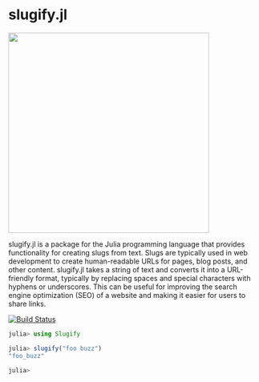 # slugify.jl

<img src="https://raw.githubusercontent.com/chayandatta/slugify.jl/068a8b1b19d9b39cdde5f0ec5ce09c13658e0949/logo.svg" width="400">


slugify.jl is a package for the Julia programming language that provides functionality for creating slugs from text. Slugs are typically used in web development to create human-readable URLs for pages, blog posts, and other content. slugify.jl takes a string of text and converts it into a URL-friendly format, typically by replacing spaces and special characters with hyphens or underscores. This can be useful for improving the search engine optimization (SEO) of a website and making it easier for users to share links.

[![Build Status](https://github.com/chayandatta/slugify.jl/actions/workflows/CI.yml/badge.svg?branch=main)](https://github.com/chayandatta/slugify.jl/actions/workflows/CI.yml?query=branch%3Amain)

```julia
julia> using Slugify

julia> slugify("foo buzz")
"foo_buzz"

julia> 
```
